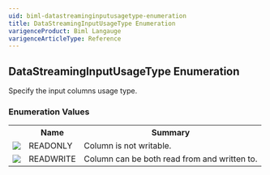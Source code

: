 ```yaml
---
uid: biml-datastreaminginputusagetype-enumeration
title: DataStreamingInputUsageType Enumeration
varigenceProduct: Biml Langauge
varigenceArticleType: Reference
---
```


## DataStreamingInputUsageType Enumeration<div class="LanguageSummary"><div class ="SummaryItem">Specify the input columns usage type.</div></div><div class="EnumValueGroup">### Enumeration Values<table id="EnumValue" class="MemberList"><tbody><tr><th class="MemberTypeIconColumnHeader">&nbsp;</th><th class="MemberNameColumnHeader">Name</th><th class="MemberSummaryColumnHeader">Summary</th></tr><tr class="cd0"><td align="center" class="MemberTypeIcon"><img src="enumValue.png"></img></td><td class="MemberName">READONLY</td><td class="MemberSummary"><div class ="SummaryItem">Column is not writable.</div></td></tr><tr class="cd1"><td align="center" class="MemberTypeIcon"><img src="enumValue.png"></img></td><td class="MemberName">READWRITE</td><td class="MemberSummary"><div class ="SummaryItem">Column can be both read from and written to.</div></td></tr></tbody></table></div>
